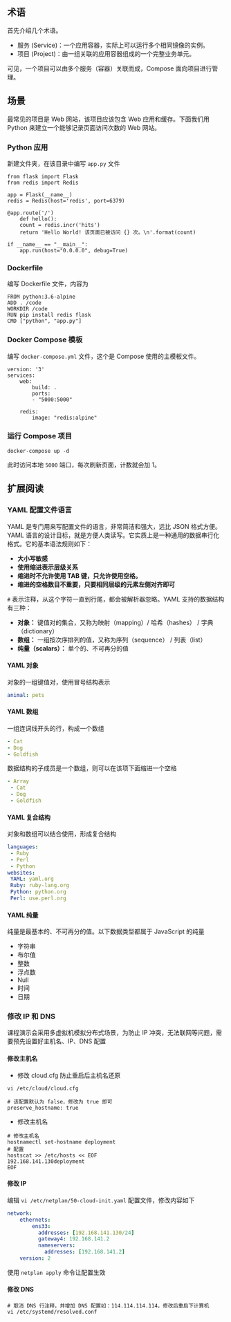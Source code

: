 ## 术语

首先介绍几个术语。

- 服务 (Service)：一个应用容器，实际上可以运行多个相同镜像的实例。
- 项目 (Project)：由一组关联的应用容器组成的一个完整业务单元。

可见，一个项目可以由多个服务（容器）关联而成，Compose 面向项目进行管理。

## 场景

最常见的项目是 Web 网站，该项目应该包含 Web 应用和缓存。下面我们用 Python 来建立一个能够记录页面访问次数的 Web 网站。

### Python 应用

新建文件夹，在该目录中编写 `app.py` 文件

```shell
from flask import Flask
from redis import Redis

app = Flask(__name__)
redis = Redis(host='redis', port=6379)

@app.route('/')
	def hello():
	count = redis.incr('hits')
	return 'Hello World! 该页面已被访问 {} 次。\n'.format(count)
	
if __name__ == "__main__": 
	app.run(host="0.0.0.0", debug=True)
```

### Dockerfile

编写 Dockerfile 文件，内容为

```shell
FROM python:3.6-alpine
ADD . /code
WORKDIR /code
RUN pip install redis flask
CMD ["python", "app.py"]
```

### Docker Compose 模板

编写 `docker-compose.yml` 文件，这个是 Compose 使用的主模板文件。

```shell
version: '3'
services:
	web:    
		build: .
		ports:
		- "5000:5000"

	redis:
		image: "redis:alpine"
```

### 运行 Compose 项目

```shell
docker-compose up -d
```

此时访问本地 `5000` 端口，每次刷新页面，计数就会加 1。

## 扩展阅读

### YAML 配置文件语言

YAML 是专门用来写配置文件的语言，非常简洁和强大，远比 JSON 格式方便。YAML 语言的设计目标，就是方便人类读写。它实质上是一种通用的数据串行化格式。它的基本语法规则如下：

- **大小写敏感**
- **使用缩进表示层级关系**
- **缩进时不允许使用 TAB 键，只允许使用空格。**
- **缩进的空格数目不重要，只要相同层级的元素左侧对齐即可**

`#` 表示注释，从这个字符一直到行尾，都会被解析器忽略。YAML 支持的数据结构有三种：

- **对象：** 键值对的集合，又称为映射（mapping）/ 哈希（hashes） / 字典（dictionary）
- **数组：** 一组按次序排列的值，又称为序列（sequence） / 列表（list）
- **纯量（scalars）：** 单个的、不可再分的值

#### YAML 对象

对象的一组键值对，使用冒号结构表示

```yaml
animal: pets
```

#### YAML 数组

一组连词线开头的行，构成一个数组

```yaml
- Cat
- Dog
- Goldfish
```

数据结构的子成员是一个数组，则可以在该项下面缩进一个空格

```yaml
- Array
 - Cat
 - Dog
 - Goldfish
```

#### YAML 复合结构

对象和数组可以结合使用，形成复合结构

```yaml
languages:
 - Ruby
 - Perl
 - Python 
websites:
 YAML: yaml.org 
 Ruby: ruby-lang.org 
 Python: python.org 
 Perl: use.perl.org 
```

#### YAML 纯量

纯量是最基本的、不可再分的值。以下数据类型都属于 JavaScript 的纯量

- 字符串
- 布尔值
- 整数
- 浮点数
- Null
- 时间
- 日期

### 修改 IP 和 DNS

课程演示会采用多虚拟机模拟分布式场景，为防止 IP 冲突，无法联网等问题，需要预先设置好主机名、IP、DNS 配置

#### 修改主机名

- 修改 cloud.cfg 防止重启后主机名还原

```shell
vi /etc/cloud/cloud.cfg

# 该配置默认为 false，修改为 true 即可
preserve_hostname: true
```

- 修改主机名

```shell
# 修改主机名
hostnamectl set-hostname deployment
# 配置 
hostscat >> /etc/hosts << EOF
192.168.141.130deployment
EOF
```

#### 修改 IP

编辑 `vi /etc/netplan/50-cloud-init.yaml` 配置文件，修改内容如下

```yaml
network:
    ethernets:
        ens33:
          addresses: [192.168.141.130/24]
          gateway4: 192.168.141.2
          nameservers:
            addresses: [192.168.141.2]
    version: 2
```

使用 `netplan apply` 命令让配置生效

#### 修改 DNS

```shell
# 取消 DNS 行注释，并增加 DNS 配置如：114.114.114.114，修改后重启下计算机
vi /etc/systemd/resolved.conf
```